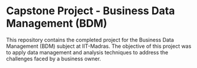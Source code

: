 # Capstone Project - Business Data Management (BDM)
This repository contains the completed project for the Business Data Management (BDM) subject at IIT-Madras. The objective of this project was to apply data management and analysis techniques to address the challenges faced by a business owner.
